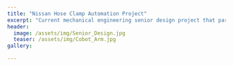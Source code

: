 ```yaml
---
title: "Nissan Hose Clamp Automation Project"
excerpt: "Current mechanical engineering senior design project that partners with Nissan to fully automate a hose clamping subassembly process. Working in conjunction with four other team members."
header:
  image: /assets/img/Senior_Design.jpg
  teaser: /assets/img/Cobot_Arm.jpg
gallery:

---
```

